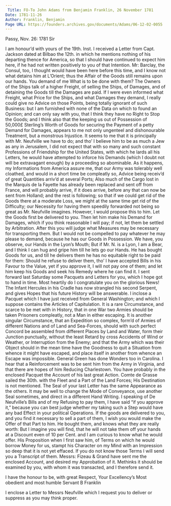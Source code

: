 ```yaml
---
 Title: FO-To John Adams from Benjamin Franklin, 26 November 1781
Date: 1781-11-26
Author: Franklin, Benjamin
Page URL: https://founders.archives.gov/documents/Adams/06-12-02-0055
---
```



Passy, Nov. 26: 1781
Sir

I am honour’d with yours of the 19th. Inst. I received a Letter from Capt. Jackson dated at Bilbao the 12th. in which he mentions nothing of his departing thence for America, so that I should have continued to expect him here, if he had not written positively to you of that Intention. Mr: Barclay, the Consul, too, I thought would have been here before this time, and I know not what detains him at L’Orient; thus the Affair of the Goods still remains upon our hands. You demand of me What is to be done with them? The Owners of the Ships talk of a higher Freight, of selling the Ships, of Damages, and of detaining the Goods till the Damages are paid. If I were even informed what Freight, what Price for the Ships, and what Damages they demand, I really could give no Advice on those Points, being totally ignorant of such Business: but I am furnished with none of the Data on which to found an Opinion; and can only say with you, that I think they have no Right to Stop the Goods; and I think also that the keeping us out of Possession of 50,000£ Sterling’s Worth of Goods for securing the Payment of a petty Demand for Damages, appears to me not only ungenteel and dishonourable Treatment, but a monstrous Injustice. It seems to me that it is principally with Mr. Neufville we have to do; and tho’ I believe him to be as much a Jew as any in Jerusalem, I did not expect that with so many and such constant Professions of Friendship for the United States, with which he lards all his Letters, he would have attempted to inforce his Demands (which I doubt not will be extravagant enough) by a proceeding so abominable. As it happens, my Informations from America assure me, that our Army was tolerably well cloathed, and would in a short time be compleatly so, Advice being receiv’d of great Quantities arriv’d at several Ports; Also much of the Cargo lost in the Marquis de la Fayette has already been replaced and sent off from France, and will probably arrive, if it does arrive, before any that can now be sent from Holland; and the rest is following; so that if we could get rid of the Goods there at a moderate Loss, we might at the same time get rid of the Difficulty; our Necessity for having them speedily forwarded not being so great as Mr. Neufville imagines. However, I would propose this to him. Let the Goods first be delivered to you. Then let him make his Demand for Damages, which if you think reasonable I will pay; if not, let them be settled by Arbitration. After this you will judge what Measures may be necessary for transporting them. But I would not be compelled to pay whatever he may please to demand, because he has our Goods in Possession. We have, you observe, our Hands in the Lyon’s Mouth; But if Mr. N. is a Lyon, I am a Bear, and I think I can hug and gripe him till he lets go our Hands. He has bought Goods  for us, and till he delivers them he has no equitable right to be paid for them: Should he refuse to deliver them, tho’ I have accepted Bills in his Favour to the Value, yet if you approve it, I will not pay one of them; and let him keep his Goods and seek his Remedy where he can find it.
I sent forward last Saturday some Pacquets and Letters for you, which I hope got to hand in time. Most heartily do I congratulate you on the glorious News! The Infant Hercules in his Cradle has now strangled his second Serpent, and gives Hopes that his future History will be answerable. I inclose a Pacquet which I have just received from General Washington; and which I suppose contains the Articles of Capitulation. It is a rare Circumstance, and scarce to be met with in History, that in one War two Armies should be taken Prisoners compleatly, not a Man in either escaping. It is another singular Circumstance, that an Expedition so complex, form’d of Armies of different Nations and of Land and Sea-Forces, should with such perfect Concord be assembled from different Places by Land and Water, form their Junction punctually, without the least Retard by cross Accidents of Wind or Weather, or Interruption from the Enemy; and that the Army which was their Object should in the mean time have the Goodness to quit a Situation from whence it might have escaped, and place itself in another from whence an Escape was impossible.
General Green has done Wonders too in Carolina. I hear that a Reinforcement was to be sent him from the Army in Virginia, and that there are hopes of him Reducing Charlestown. You have probably in the enclosed Pacquet the Account of his last great Action. Comte de Grasse sailed the 30th. with the Fleet and a Part of the Land Forces; His Destination is not mentioned.
The Seal of your last Letter has the same Appearance as the others. It may be well to change the Mode of Conveyance, use another Seal sometimes, and direct in a different Hand Writing.
I speaking of De Neufville’s Bills and of my Refusing to pay them, I have said “if you approve it,” because you can best judge whether my taking such a Step would have any bad Effect in your political Operations. If the goods are delivered to you, and you find it necessary to sell a part of them, I wish you would make the Offer of that Part to him. He bought them, and knows what they are really worth: But I imagine you will find, that he will not take them off your hands at a Discount even of 10 per Cent. and I am curious to know what he would offer. His Proposition when I first saw him, of Terms on which he would borrow Money for us, stampt his Character on my Mind with an Impression so deep that it is not yet effaced. If you do not know those Terms I will send you a Transcript of them.
Messrs: Fizeau & Grand have sent me the enclosed Account, and desired my Approbation of it. Methinks it should be examined by you, with whom it was transacted, and I therefore send it.

I have the honour to be, with great Respect, Your Excellency’s Most obedient and most humble Servant 
B Franklin


I enclose a Letter to Messrs Neufville which I request you to deliver or suppress as you may think proper.


